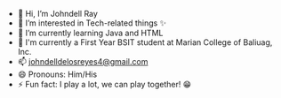 - 👋 Hi, I’m Johndell Ray
- 👀 I’m interested in Tech-related things ✨
- 🌱 I’m currently learning Java and HTML
- 🏫 I'm currently a First Year BSIT student at Marian College of Baliuag, Inc.
- 📫 johndelldelosreyes4@gmail.com
- 😄 Pronouns: Him/His
- ⚡ Fun fact: I play a lot, we can play together! 😁 

<!---
JohndellRay/JohndellRay is a ✨ special ✨ repository because its `README.md` (this file) appears on your GitHub profile.
You can click the Preview link to take a look at your changes.
--->
